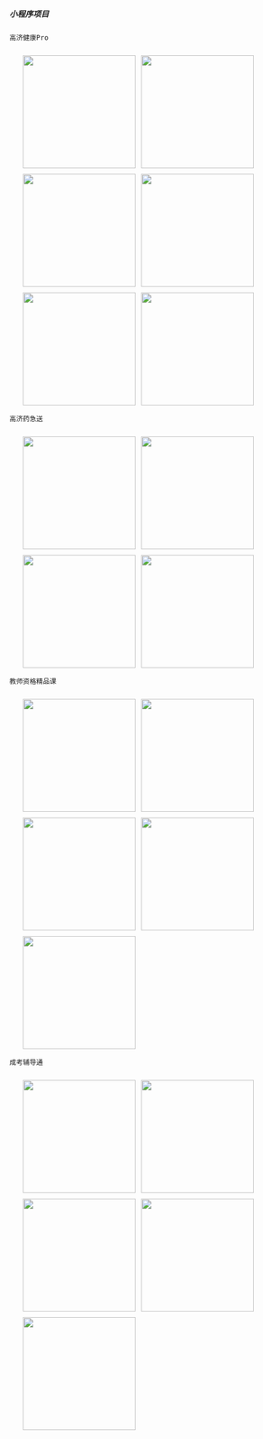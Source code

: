 ##### 小程序项目


`高济健康Pro`

<ul style="display: flex; align-items: center; flex-wrap: wrap;">
  <img src="/product_image/pro/img.png" width="200" style="margin-top: 10px;margin-right: 10px;" />
  <img src="/product_image/pro/WechatIMG8.jpg" width="200" style="margin-top: 10px;margin-right: 10px;" />
  <img src="/product_image/pro/WechatIMG9.jpg" width="200" style="margin-top: 10px;margin-right: 10px;" />
  <img src="/product_image/pro/WechatIMG10.jpg" width="200" style="margin-top: 10px;margin-right: 10px;" />
  <img src="/product_image/pro/WechatIMG11.jpg" width="200" style="margin-top: 10px;margin-right: 10px;" />
  <img src="/product_image/pro/WechatIMG12.jpg" width="200" style="margin-top: 10px;margin-right: 10px;" />
</ul>  

`高济药急送`

<ul style="display: flex; align-items: center; flex-wrap: wrap;">
  <img src="/product_image/o2o/WechatIMG13.jpg" width="200" style="margin-top: 10px;margin-right: 10px;" />
  <img src="/product_image/o2o/WechatIMG14.jpg" width="200" style="margin-top: 10px;margin-right: 10px;" />
  <img src="/product_image/o2o/WechatIMG15.jpg" width="200" style="margin-top: 10px;margin-right: 10px;" />
  <img src="/product_image/o2o/WechatIMG16.jpg" width="200" style="margin-top: 10px;margin-right: 10px;" />
</ul>  

`教师资格精品课`

<ul style="display: flex; align-items: center; flex-wrap: wrap;">
  <img src="/product_image/course/teacher.jpeg" width="200" style="margin-top: 10px;margin-right: 10px;" />  
  <img src="/product_image/course/WechatIMG17.jpg" width="200" style="margin-top: 10px;margin-right: 10px;" />
  <img src="/product_image/course/WechatIMG18.jpg" width="200" style="margin-top: 10px;margin-right: 10px;" />
  <img src="/product_image/course/WechatIMG19.jpg" width="200" style="margin-top: 10px;margin-right: 10px;" />
  <img src="/product_image/course/WechatIMG20.jpg" width="200" style="margin-top: 10px;margin-right: 10px;" />
</ul>  

`成考辅导通`

<ul style="display: flex; align-items: center; flex-wrap: wrap;">
  <img src="/product_image/cheng/cheng.jpeg" width="200" style="margin-top: 10px;margin-right: 10px;" />  
  <img src="/product_image/cheng/WechatIMG21.jpg" width="200" style="margin-top: 10px;margin-right: 10px;" />
  <img src="/product_image/cheng/WechatIMG22.jpg" width="200" style="margin-top: 10px;margin-right: 10px;" />
  <img src="/product_image/cheng/WechatIMG23.jpg" width="200" style="margin-top: 10px;margin-right: 10px;" />
  <img src="/product_image/cheng/WechatIMG25.jpg" width="200" style="margin-top: 10px;margin-right: 10px;" />
</ul>  
